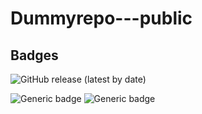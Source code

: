 # Dummyrepo---public
## Badges

![GitHub release (latest by date)](https://img.shields.io/github/v/release/dancharleschittenden/Dummyrepo---public)

![Generic badge](https://img.shields.io/badge/Version-X.X.X-blue.svg) ![Generic badge](https://img.shields.io/badge/Updated_on-DD/MM/YYYY-orange.svg)
